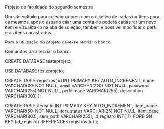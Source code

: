 
Projeto de faculdade do segundo semestre

Um site voltado para colecionadores com o objetivo de cadastrar itens para os mesmos,
após o usuario criar uma conta ele poderá cadastrar um novo item e vizualiza-lo 
na aba de coleção, também é possivel modificar o perfil e os itens cadastrados.

Para a utilização do projeto deve-se recriar o banco

Comandos para recriar o banco: 

CREATE DATABASE testeprojeto;

USE DATABASE testeprojeto;

CREATE TABLE registros(
    id INT PRIMARY KEY AUTO_INCREMENT,
    name VARCHAR(30) NOT NULL,
    email VARCHAR(200) NOT NULL,
    password VARCHAR(255) NOT NULL,
    perfilImage VARCHAR(255),
    description VARCHAR(300)
);

CREATE TABLE itens(
    id INT PRIMARY KEY AUTO_INCREMENT,
    item_name VARCHAR(50) NOT NULL,
    item_status VARCHAR(25) NOT NULL,
    item_desc VARCHAR(300),
    item_path VARCHAR(255),
    id_registro INT(11),
    FOREIGN KEY (id_registro) REFERENCES registros(id)
);
